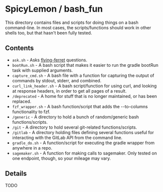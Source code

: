 # SpicyLemon / bash_fun
This directory contains files and scripts for doing things on a bash command-line.
In most cases, the scripts/functions should work in other shells too, but that hasn't been fully tested.

## Contents

* `ask.sh` - Asks [flying-ferret](https://github.com/SpicyLemon/flying-ferret) questions.
* `bootRun.sh` - A bash script that makes it easier to run the gradle bootRun task with supplied arguments.
* `capture_cmd.sh` - A bash file with a function for capturing the output of commands by stdout, stderr, and combined.
* `curl_link_header.sh` - A bash script/function for using curl, and looking at response headers, in order to get all pages of a result.
* `/deprecated` - A home for stuff that is no longer maintained, or has been replaced.
* `fzf_wrapper.sh` - A bash function/script that adds the --to-columns functionality to fzf.
* `/generic` - A directory to hold a bunch of random/generic bash functions/scripts.
* `/git` - A directory to hold several git-related functions/scripts.
* `/gitlab` - A directory holding files defining several functions useful for interacting with the GitLab API from the command line.
* `gradle_do.sh` - A function/script for executing the gradle wrapper from anywhere in a repo.
* `sagemaker.sh` - A function for making calls to sagemaker. Only tested on one endpoint, though, so your mileage may vary.

## Details

TODO

